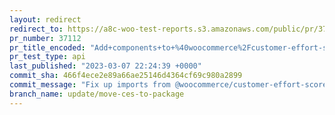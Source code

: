 ```yaml
---
layout: redirect
redirect_to: https://a8c-woo-test-reports.s3.amazonaws.com/public/pr/37112/api/index.html
pr_number: 37112
pr_title_encoded: "Add+components+to+%40woocommerce%2Fcustomer-effort-score"
pr_test_type: api
last_published: "2023-03-07 22:24:39 +0000"
commit_sha: 466f4ece2e89a66ae25146d4364cf69c980a2899
commit_message: "Fix up imports from @woocommerce/customer-effort-score"
branch_name: update/move-ces-to-package
---
```

